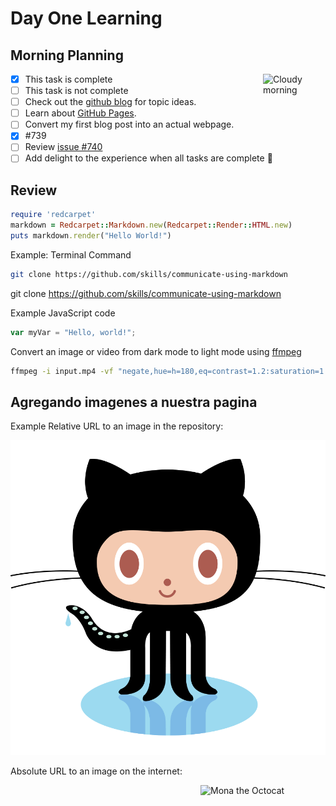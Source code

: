 # Day One Learning

## Morning Planning

<img alt="Cloudy morning" src="https://octodex.github.com/images/cloud.jpg" width="100" align="right">

- [x] This task is complete
- [ ] This task is not complete
- [ ] Check out the [github blog](https://github.blog/) for topic ideas.
- [ ] Learn about [GitHub Pages](https://skills.github.com/#first-day-on-github).
- [ ] Convert my first blog post into an actual webpage.
- [x] #739
- [ ] Review [issue #740](https://github.com/octo-org/octo-repo/issues/740)
- [ ] Add delight to the experience when all tasks are complete :tada:

## Review

```ruby
require 'redcarpet'
markdown = Redcarpet::Markdown.new(Redcarpet::Render::HTML.new)
puts markdown.render("Hello World!")
```

Example: Terminal Command

```bash
git clone https://github.com/skills/communicate-using-markdown
```

git clone <https://github.com/skills/communicate-using-markdown>

Example JavaScript code

```js
var myVar = "Hello, world!";
```

Convert an image or video from dark mode to light mode using [ffmpeg](https://www.ffmpeg.org)

```bash
ffmpeg -i input.mp4 -vf "negate,hue=h=180,eq=contrast=1.2:saturation=1.1" output.mp4
```

## Agregando imagenes a nuestra pagina

Example
Relative URL to an image in the repository:

![Mona the Octocat](original.png)

Absolute URL to an image on the internet:

<img alt="Mona the Octocat" src="https://octodex.github.com/images/original.png" width="200" align="right">
